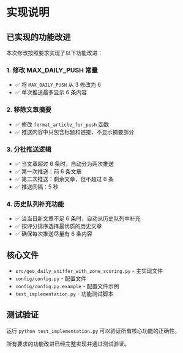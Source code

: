 # 实现说明

## 已实现的功能改进

本次修改按照要求实现了以下功能改进：

### 1. 修改 MAX_DAILY_PUSH 常量
- ✅ 将 `MAX_DAILY_PUSH` 从 3 修改为 6
- ✅ 单次推送最多显示 6 条内容

### 2. 移除文章摘要
- ✅ 修改 `format_article_for_push` 函数
- ✅ 推送内容中只包含标题和链接，不显示摘要部分

### 3. 分批推送逻辑
- ✅ 当文章超过 6 条时，自动分为两次推送
- ✅ 第一次推送：前 6 条文章
- ✅ 第二次推送：剩余文章，但不超过 6 条
- ✅ 推送间隔：5 秒

### 4. 历史队列补充功能
- ✅ 当当日新文章不足 6 条时，自动从历史队列中补充
- ✅ 按评分排序选择最优质的历史文章
- ✅ 确保每次推送尽量有 6 条内容

## 核心文件

- `src/geo_daily_sniffer_with_zone_scoring.py` - 主实现文件
- `config/config.py` - 配置文件
- `config/config.py.example` - 配置文件示例
- `test_implementation.py` - 功能测试脚本

## 测试验证

运行 `python test_implementation.py` 可以验证所有核心功能的正确性。

所有要求的功能改进已经完整实现并通过测试验证。